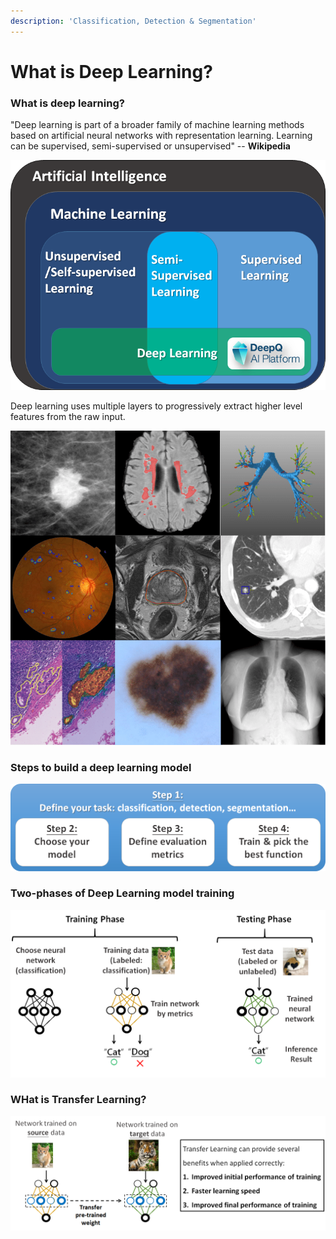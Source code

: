 ```yaml
---
description: 'Classification, Detection & Segmentation'
---
```


# What is Deep Learning?

### What is deep learning?

"Deep learning is part of a broader family of machine learning methods based on artificial neural networks with representation learning. Learning can be supervised, semi-supervised or unsupervised" -- **Wikipedia**

![](../.gitbook/assets/image%20%28124%29.png)



Deep learning uses multiple layers to progressively extract higher level features from the raw input. 

![Various applications of deep learning in Medical image analysis~A Survey on Deep Learning in Medical Image Analysis~](../.gitbook/assets/image%20%28127%29.png)

### 

### Steps to build a deep learning model

![](../.gitbook/assets/image%20%2898%29.png)

### Two-phases of Deep Learning model training

![](../.gitbook/assets/image%20%28115%29.png)

### WHat is Transfer Learning?

![](../.gitbook/assets/image%20%2874%29.png)




